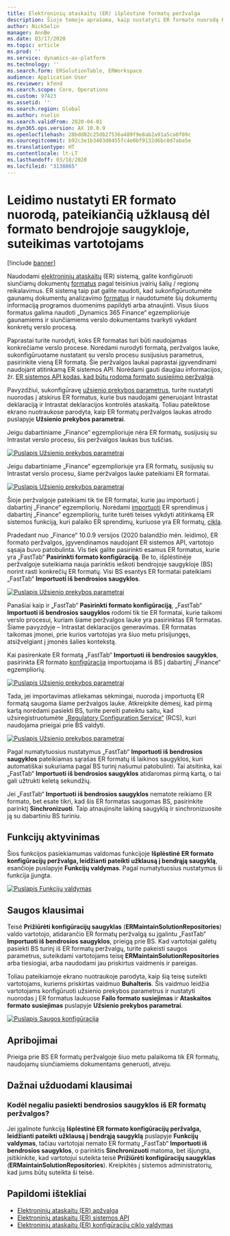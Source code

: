 ```yaml
---
title: Elektroninių ataskaitų (ER) išplėstinė formatų peržvalga
description: Šioje temoje aprašoma, kaip nustatyti ER formato nuorodą ER formatų peržvalgoje, kai reikiamas formatas saugomas bendrojoje saugykloje.
author: NickSelin
manager: AnnBe
ms.date: 03/17/2020
ms.topic: article
ms.prod: ''
ms.service: dynamics-ax-platform
ms.technology: ''
ms.search.form: ERSolutionTable, ERWorkspace
audience: Application User
ms.reviewer: kfend
ms.search.scope: Core, Operations
ms.custom: 97423
ms.assetid: ''
ms.search.region: Global
ms.author: nselin
ms.search.validFrom: 2020-04-01
ms.dyn365.ops.version: AX 10.0.9
ms.openlocfilehash: 28bdd02c25db27536a489f9e8ab2a91a5ca0f09c
ms.sourcegitcommit: b92c3e1b3403d0455fc4e0bf9132d6bc0d7aba5e
ms.translationtype: HT
ms.contentlocale: lt-LT
ms.lasthandoff: 03/18/2020
ms.locfileid: "3138865"
---
```

# <a name="allow-users-to-set-up-an-er-format-reference-inquiring-a-format-from-the-global-repository"></a>Leidimo nustatyti ER formato nuorodą, pateikiančią užklausą dėl formato bendrojoje saugykloje, suteikimas vartotojams

[!include [banner](../includes/banner.md)]

Naudodami [elektroninių ataskaitų](general-electronic-reporting.md) (ER) sistemą, galite konfigūruoti siunčiamų dokumentų [formatus](general-electronic-reporting.md#FormatComponentOutbound) pagal teisinius įvairių šalių / regionų reikalavimus. ER sistemą taip pat galite naudoti, kad sukonfigūruotumėte gaunamų dokumentų analizavimo [formatus](general-electronic-reporting.md#FormatComponentInbound) ir naudotumėte šių dokumentų informaciją programos duomenims papildyti arba atnaujinti. Visus šiuos formatus galima naudoti „Dynamics 365 Finance“ egzemplioriuje gaunamiems ir siunčiamiems verslo dokumentams tvarkyti vykdant konkretų verslo procesą. 

Paprastai turite nurodyti, koks ER formatas turi būti naudojamas konkrečiame verslo procese. Norėdami nurodyti formatą, peržvalgos lauke, sukonfigūruotame nustatant su verslo procesu susijusius parametrus, pasirinkite vieną ER formatą. Šie peržvalgos laukai paprastai įgyvendinami naudojant atitinkamą ER sistemos API. Norėdami gauti daugiau informacijos, žr. [ER sistemos API kodas, kad būtų rodoma formato susiejimo peržvalga](er-apis-app73.md#code-to-display-a-format-mapping-lookup).

Pavyzdžiui, sukonfigūravę [užsienio prekybos parametrus](https://docs.microsoft.com/dynamics365/finance/localizations/emea-intrastat#set-up-foreign-trade-parameters), turite nustatyti nuorodas į atskirus ER formatus, kurie bus naudojami generuojant Intrastat deklaraciją ir Intrastat deklaracijos kontrolės ataskaitą. Toliau pateiktose ekrano nuotraukose parodyta, kaip ER formatų peržvalgos laukas atrodo puslapyje **Užsienio prekybos parametrai**.

Jeigu dabartiniame „Finance“ egzemplioriuje nėra ER formatų, susijusių su Intrastat verslo procesu, šis peržvalgos laukas bus tuščias.

[![Puslapis Užsienio prekybos parametrai](./media/ER-ExtLookup-Lookup1.gif)](./media/ER-ExtLookup-Lookup1.gif)

Jeigu dabartiniame „Finance“ egzemplioriuje yra ER formatų, susijusių su Intrastat verslo procesu, šiame peržvalgos lauke pateikiami ER formatai.

[![Puslapis Užsienio prekybos parametrai](./media/ER-ExtLookup-Lookup2.png)](./media/ER-ExtLookup-Lookup2.png)

Šioje peržvalgoje pateikiami tik tie ER formatai, kurie jau importuoti į dabartinį „Finance“ egzempliorių. Norėdami [importuoti](./tasks/er-import-configuration-lifecycle-services.md) ER sprendimus į dabartinį „Finance“ egzempliorių, turite turėti teises vykdyti atitinkamą ER sistemos funkciją, kuri palaiko ER sprendimų, kuriuose yra ER formatų, [ciklą](general-electronic-reporting-manage-configuration-lifecycle.md).

Pradedant nuo „Finance“ 10.0.9 versijos (2020 balandžio mėn. leidimo), ER formato peržvalgos, įgyvendinamos naudojant ER sistemos API, vartotojo sąsaja buvo patobulinta. Vis tiek galite pasirinkti esamus ER formatus, kurie yra „FastTab“ **Pasirinkti formato konfigūraciją**. Be to, išplėstinėje peržvalgoje suteikiama nauja parinktis ieškoti bendrojoje saugykloje (BS) norint rasti konkrečių ER formatų. Visi BS esantys ER formatai pateikiami „FastTab“ **Importuoti iš bendrosios saugyklos**.

[![Puslapis Užsienio prekybos parametrai](./media/ER-ExtLookup-Lookup3.png)](./media/ER-ExtLookup-Lookup3.png)

Panašiai kaip ir „FastTab“ **Pasirinkti formato konfigūraciją**, „FastTab“ **Importuoti iš bendrosios saugyklos** rodomi tik tie ER formatai, kurie taikomi verslo procesui, kuriam šiame peržvalgos lauke yra pasirinktas ER formatas. Šiame pavyzdyje – Intrastat deklaracijos generavimas. ER formatas taikomas įmonei, prie kurios vartotojas yra šiuo metu prisijungęs, atsižvelgiant į įmonės šalies kontekstą.

Kai pasirenkate ER formatą „FastTab“ **Importuoti iš bendrosios saugyklos**, pasirinkta ER formato [konfigūracija](general-electronic-reporting.md#Configuration) importuojama iš BS į dabartinį „Finance“ egzempliorių.

[![Puslapis Užsienio prekybos parametrai](./media/ER-ExtLookup-FormatImport.png)](./media/ER-ExtLookup-FormatImport.png)

Tada, jei importavimas atliekamas sėkmingai, nuoroda į importuotą ER formatą saugoma šiame peržvalgos lauke. Atkreipkite dėmesį, kad pirmą kartą norėdami pasiekti BS, turite pereiti pateiktu saitu, kad užsiregistruotumėte [„Regulatory Configuration Service“](https://aka.ms/rcs) (RCS), kuri naudojama prieigai prie BS valdyti.

[![Puslapis Užsienio prekybos parametrai](./media/ER-ExtLookup-RepoSignUp.png)](./media/ER-ExtLookup-RepoSignUp.png)

Pagal numatytuosius nustatymus „FastTab“ **Importuoti iš bendrosios saugyklos** pateikiamas sąrašas ER formatų iš laikinos saugyklos, kuri automatiškai sukuriama pagal BS turinį našumui patobulinti. Tai atsitinka, kai „FastTab“ **Importuoti iš bendrosios saugyklos** atidaromas pirmą kartą, o tai gali užtrukti keletą sekundžių.

Jei „FastTab“ **Importuoti iš bendrosios saugyklos** nematote reikiamo ER formato, bet esate tikri, kad šis ER formatas saugomas BS, pasirinkite parinktį **Sinchronizuoti**. Taip atnaujinsite laikiną saugyklą ir sinchronizuosite ją su dabartiniu BS turiniu.

## <a name="feature-activation"></a>Funkcijų aktyvinimas

Šios funkcijos pasiekiamumas valdomas funkcijoje **Išplėstinė ER formato konfigūracijų peržvalga, leidžianti pateikti užklausą į bendrąją saugyklą**, esančioje puslapyje **Funkcijų valdymas**. Pagal numatytuosius nustatymus ši funkcija įjungta.

[![Puslapis Funkcijų valdymas](./media/ER-ExtLookup-FeatureMngt.png)](./media/ER-ExtLookup-FeatureMngt.png)

## <a name="security-considerations"></a>Saugos klausimai

Teisė **Prižiūrėti konfigūracijų saugyklas** (**ERMaintainSolutionRepositories**) valdo vartotojo, atidarančio ER formatų peržvalgą su įgalintu „FastTab“ **Importuoti iš bendrosios saugyklos**, prieigą prie BS. Kad vartotojai galėtų pasiekti BS turinį iš ER formatų peržvalgų, turite pakeisti saugos parametrus, suteikdami vartotojams teisę **ERMaintainSolutionRepositories** arba tiesiogiai, arba naudodami jau priskirtus vaidmenis ir pareigas.

Toliau pateikiamoje ekrano nuotraukoje parodyta, kaip šią teisę suteikti vartotojams, kuriems priskirtas vaidmuo **Buhalteris**. Šis vaidmuo leidžia vartotojams konfigūruoti užsienio prekybos parametrus ir nustatyti nuorodas į ER formatus laukuose **Failo formato susiejimas** ir **Ataskaitos formato susiejimas** puslapyje **Užsienio prekybos parametrai**.

[![Puslapis Saugos konfigūracija](./media/ER-ExtLookup-SecuritySetting.png)](./media/ER-ExtLookup-SecuritySetting.png)

## <a name="limitations"></a>Apribojimai

Prieiga prie BS ER formatų peržvalgoje šiuo metu palaikoma tik ER formatų, naudojamų siunčiamiems dokumentams generuoti, atveju.

## <a name="frequently-asked-questions"></a>Dažnai užduodami klausimai

### <a name="why-cant-i-access-the-global-repository-from-the-er-format-lookup"></a>Kodėl negaliu pasiekti bendrosios saugyklos iš ER formatų peržvalgos?

Jei įgalinote funkciją **Išplėstinė ER formato konfigūracijų peržvalga, leidžianti pateikti užklausą į bendrąją saugyklą** puslapyje **Funkcijų valdymas**, tačiau vartotojai nemato ER formatų „FastTab“ **Importuoti iš bendrosios saugyklos**, o parinktis **Sinchronizuoti** matoma, bet išjungta, įsitikinkite, kad vartotojui suteikta teisė **Prižiūrėti konfigūracijų saugyklas** (**ERMaintainSolutionRepositories**). Kreipkitės į sistemos administratorių, kad jums būtų suteikta ši teisė.

## <a name="additional-resources"></a>Papildomi ištekliai

- [Elektroninių ataskaitų (ER) apžvalga](general-electronic-reporting.md)
- [Elektroninių ataskaitų (ER) sistemos API](er-apis-app73.md)
- [Elektroninių ataskaitų (ER) konfigūracijų ciklo valdymas](general-electronic-reporting-manage-configuration-lifecycle.md)
